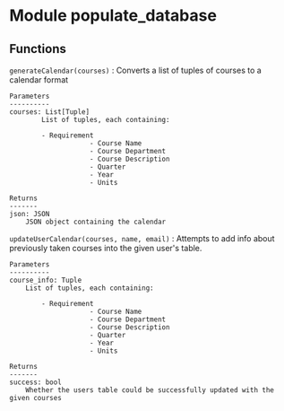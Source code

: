 Module populate_database
========================

Functions
---------

    
`generateCalendar(courses)`
:   Converts a list of tuples of courses to a calendar format
    
    Parameters
    ----------
    courses: List[Tuple]
            List of tuples, each containing:
            
            - Requirement
                        - Course Name
                        - Course Department
                        - Course Description
                        - Quarter
                        - Year
                        - Units
    
    Returns
    -------
    json: JSON
        JSON object containing the calendar

    
`updateUserCalendar(courses, name, email)`
:   Attempts to add info about previously taken courses into the given user's table.
    
    Parameters
    ----------
    course_info: Tuple
        List of tuples, each containing:
            
            - Requirement
                        - Course Name
                        - Course Department
                        - Course Description
                        - Quarter
                        - Year
                        - Units
    
    Returns
    -------
    success: bool
        Whether the users table could be successfully updated with the given courses